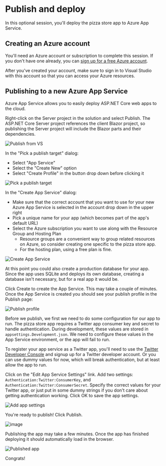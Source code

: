 # Publish and deploy

In this optional session, you'll deploy the pizza store app to Azure App Service.

## Creating an Azure account

You'll need an Azure account or subscription to complete this session. If you don't have one already, you can [sign up for a free Azure account](https://azure.microsoft.com/Free).

After you've created your account, make sure to sign in to Visual Studio with this account so that you can access your Azure resources.

## Publishing to a new Azure App Service

Azure App Service allows you to easily deploy ASP.NET Core web apps to the cloud.

Right-click on the Server project in the solution and select Publish. The ASP.NET Core Server project references the client Blazor project, so publishing the Server project will include the Blazor parts and their dependencies.

![Publish from VS](https://user-images.githubusercontent.com/1874516/51885818-2501ac80-2385-11e9-8025-4d1477083a8d.png)

In the "Pick a publish target" dialog:
- Select "App Service"
- Select the "Create New" option
- Select "Create Profile" in the button drop down before clicking it

![Pick a publish target](https://user-images.githubusercontent.com/1874516/51885912-7f027200-2385-11e9-8707-0e2f82b543fd.png)

In the "Create App Service" dialog:
- Make sure that the correct account that you want to use for your new Azure App Service is selected in the account drop down in the upper right
- Pick a unique name for your app (which becomes part of the app's default URL)
- Select the Azure subscription you want to use along with the Resource Group and Hosting Plan
    - Resource groups are a convenient way to group related resources on Azure, so consider creating one specific to the pizza store app. 
    - For the hosting plan, using a free plan is fine.

![Create App Service](https://user-images.githubusercontent.com/1874516/51886115-4e6f0800-2386-11e9-9da1-82cc910aad3b.png)

At this point you could also create a production database for your app. Since the app uses SQLite and deploys its own database, creating a database isn't necessary, but for a real app it would be.

Click Create to create the App Service. This may take a couple of minutes. Once the App Service is created you should see your publish profile in the Publish page:

![Publish profile](https://user-images.githubusercontent.com/1874516/51886256-ee2c9600-2386-11e9-9da7-d80d2500b0ea.png)

Before we publish, we first we need to do some configuration for our app to run. The pizza store app requires a Twitter app consumer key and secret to handle authentication. During development, these values are stored in `appsettings.Development.json`. We need to configure these values in the App Service environment, or the app will fail to run.

To register your app service as a Twitter app, you'll need to use the [Twitter Developer Console](https://developer.twitter.com/apps) and signup up for a Twitter developer account. Or you can use dummy values for now, which will break authentication, but at least allow the app to run.

Click on the "Edit App Service Settings" link. Add two settings: `Authentication:Twitter:ConsumerKey`, and `Authentication:Twitter:ConsumerSecret`. Specify the correct values for your Twitter app, or just put in some dummy strings if you don't care about getting  authentication working. Click OK to save the app settings.

![Add app settings](https://user-images.githubusercontent.com/1874516/51886491-fc2ee680-2387-11e9-9c16-5f1fc47365fa.png)

You're ready to publish! Click Publish.

![image](https://user-images.githubusercontent.com/1874516/51886932-a52a1100-2389-11e9-8b58-6ea3ae5a4291.png)


Publishing the app may take a few minutes. Once the app has finished deploying it should automatically load in the browser.

![Published app](https://user-images.githubusercontent.com/1874516/51886593-5a5bc980-2388-11e9-9329-7e015901e45d.png)

Congrats!
